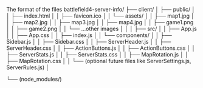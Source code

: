 The format of the files
battlefield4-server-info/
├── client/
│   ├── public/
│   │   ├── index.html
│   │   ├── favicon.ico
│   │   └── assets/
│   │       ├── map1.jpg
│   │       ├── map2.jpg
│   │       ├── map3.jpg
│   │       ├── map4.jpg
│   │       ├── game1.png
│   │       ├── game2.png
│   │       └── ...other images
│   │
│   ├── src/
│   │   ├── App.js
│   │   ├── App.css
│   │   ├── index.js
│   │   └── components/
│   │       ├── Sidebar.js
│   │       ├── Sidebar.css
│   │       ├── ServerHeader.js
│   │       ├── ServerHeader.css
│   │       ├── ActionButtons.js
│   │       ├── ActionButtons.css
│   │       ├── ServerStats.js
│   │       ├── ServerStats.css
│   │       ├── MapRotation.js
│   │       ├── MapRotation.css
│   │       └── (optional future files like ServerSettings.js, ServerRules.js)
│

└── (node_modules/)
